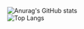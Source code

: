 ![Anurag's GitHub stats](https://github-readme-stats-maxsofar.vercel.app/api?username=maxsofar&count_private=true&show_icons=true&theme=maxs)<br/>
![Top Langs](https://github-readme-stats-maxsofar.vercel.app/api/top-langs/?username=maxsofar&custom_title=Language%20Stats&card_width=495&theme=outrun&bg_color=1a1b27&text_color=bddfff)

<!---
maxsofar/maxsofar is a ✨ special ✨ repository because its `README.md` (this file) appears on your GitHub profile.
You can click the Preview link to take a look at your changes.
--->
